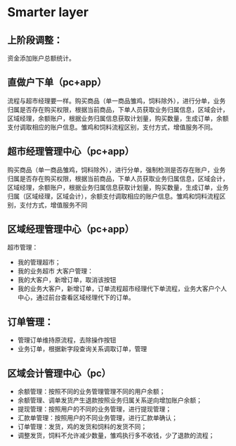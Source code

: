 Smarter layer
===============

## 上阶段调整：
资金添加账户总额统计。

## 直做户下单（pc+app）
流程与超市经理要一样。购买商品（单一商品雏鸡，饲料除外），进行分单，业务归属是否存在购买权限，根据当前商品，下单人员获取业务归属信息，区域会计，区域经理，余额账户，根据业务归属信息获取计划量，购买数量，生成订单，余额支付调取相应的账户信息。雏鸡和饲料流程区别，支付方式，增值服务不同。

## 超市经理管理中心（pc+app）

购买商品（单一商品雏鸡，饲料除外），进行分单，强制检测是否存在账户，业务归属是否存在购买权限，根据当前商品，下单人员获取业务归属信息，区域会计，区域经理，余额账户，根据业务归属信息获取计划量，购买数量，生成订单，业务归属（区域经理，区域会计），余额支付调取相应的账户信息。雏鸡和饲料流程区别，支付方式，增值服务不同

## 区域经理管理中心（pc+app）
超市管理：
* 我的管理超市；
* 我的业务超市
大客户管理：
* 我的大客户，新增订单，取消该按钮
* 我的业务大客户，新增订单，订单流程超市经理代下单流程，业务大客户个人中心，通过前台查看区域经理代下的订单。
## 订单管理：
* 管理订单维持原流程，去除操作按钮
* 业务订单，根据新字段查询关系调取订单，管理

## 区域会计管理中心（pc）

* 余额管理：按照不同的业务管理管理不同的用户余额；
* 余额管理、调单发货产生退款按照业务归属关系逆向增加账户余额；
* 提现管理：按照用户的不同的业务管理，进行提现管理；
* 汇款单管理：按照用户的不同业务管理，进行汇款单确认；
* 订单管理：发货，鸡的发货和饲料的发货不同；
* 调整发货，饲料不允许减少数量，雏鸡执行多不收钱，少了退款的流程；
